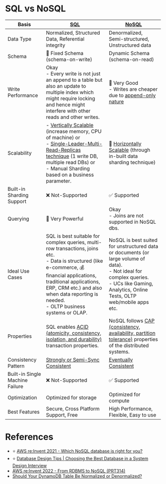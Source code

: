 # SQL vs NoSQL

| Basis                           | [SQL](SQL-Databases/Readme.md)                                                                                                                                                                                                                                                                         | [NoSQL](NoSQL-Databases)                                                                                                                                                                           |
|---------------------------------|--------------------------------------------------------------------------------------------------------------------------------------------------------------------------------------------------------------------------------------------------------------------------------------------------------|----------------------------------------------------------------------------------------------------------------------------------------------------------------------------------------------------|
| Data Type                       | Normalized, Structured Data, Referential integrity                                                                                                                                                                                                                                                     | Denormalized, Semi-structured, Unstructured data                                                                                                                                                   |
| Schema                          | :hammer: Fixed Schema (schema-on-write)                                                                                                                                                                                                                                                                | Dynamic Schema (schema-on-read)                                                                                                                                                                    |
| Write Performance               | Okay<br/>- Every write is not just an append to a table but also an update to multiple index which might require locking and hence might interfere with other reads and other writes.                                                                                                                  | :rocket: Very Good<br/>- Writes are cheaper due to [append-only nature](Glossaries/DataStructuresDB/AppendOnlyProperty.md)                                                                         |
| Scalability                     | - [Vertically Scalable](Glossaries/ScalabilityDB.md) (increase memory, CPU of machine) or <br/>- [Single-Leader-Multi-Read-Replicas technique](Glossaries/Consistency&Replication/SingleLeaderReplication.md) (1 write DB, multiple read DBs) or <br/>- Manual Sharding based on a business parameter. | :rocket: [Horizontally Scalable](Glossaries/ScalabilityDB.md) (through in-built data sharding technique)                                                                                           |
| Built-in Sharding Support       | :x: Not-Supported                                                                                                                                                                                                                                                                                      | :white_check_mark: Supported                                                                                                                                                                       |
| Querying                        | :muscle: Very Powerful                                                                                                                                                                                                                                                                                 | Okay<br/>- Joins are not supported in NoSQL dbs.                                                                                                                                                   |
| Ideal Use Cases                 | SQL is best suitable for complex queries, multi-row transactions, joins etc. <br/>- Data is structured (like e-commerce, :moneybag: financial applications, traditional applications, ERP, CRM  etc.) and also when data reporting is needed.<br/>- OLTP business systems or OLAP.                     | NoSQL is best suited for unstructured data or documents (or large volume of data). <br/>- Not ideal for complex queries.<br/>- UCs like Gaming, Analytics, Online Tests, OLTP web/mobile apps etc. |
| Properties                      | SQL enables [ACID (atomicity, consistency, isolation, and durability)](Glossaries/ACIDTransactions/Readme.md) transaction properties.                                                                                                                                                                  | NoSQL follows [CAP (consistency, availability, partition tolerance)](Glossaries/PACELCTheorem/CAPTheorem.md) properties of the distributed systems.                                                |
| Consistency Pattern             | [Strongly or Semi-Sync Consistent](Glossaries/Consistency&Replication/Readme.md)                                                                                                                                                                                                                       | [Eventually Consistent](Glossaries/Consistency&Replication/Readme.md)                                                                                                                              |
| Built-in Single Machine Failure | :x: Not-Supported                                                                                                                                                                                                                                                                                      | :white_check_mark: Supported                                                                                                                                                                       |
| Optimization                    | Optimized for storage                                                                                                                                                                                                                                                                                  | Optimized for compute                                                                                                                                                                              |
| Best Features                   | Secure, Cross Platform Support, Free                                                                                                                                                                                                                                                                   | High Performance, Flexible, Easy to use                                                                                                                                                            |

# References
- :star: [AWS re:Invent 2021 - Which NoSQL database is right for you?](https://www.youtube.com/watch?v=ivBaro-8PhI)
- :star: [Database Design Tips | Choosing the Best Database in a System Design Interview](https://www.youtube.com/watch?v=cODCpXtPHbQ)
- [AWS re:Invent 2022 - From RDBMS to NoSQL (PRT314)](https://www.youtube.com/watch?v=eEENrNKxCdw)
- [Should Your DynamoDB Table Be Normalized or Denormalized?](https://aws.amazon.com/blogs/database/should-your-dynamodb-table-be-normalized-or-denormalized/)